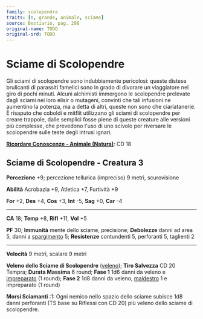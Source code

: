 ```yaml
---
family: scolopendra
traits: [n, grande, animale, sciame]
source: Bestiario, pag. 298
original-name: TODO
original-srd: TODO
---
```


# Sciame di Scolopendre

Gli sciami di scolopendre sono indubbiamente pericolosi: queste distese
brulicanti di parassiti famelici sono in grado di divorare un viaggiatore nel
giro di pochi minuti. Alcuni alchimisti immergono le scolopendre prelevate dagli
sciami nei loro elisir o mutageni, convinti che tali infusioni ne aumentino la
potenza, ma a detta di altri, queste non sono che ciarlatanerie. È risaputo che
coboldi e mitflit utilizzano gli sciami di scolopendre per creare trappole,
dalle semplici fosse piene di queste creature alle versioni più complesse, che
prevedono l'uso di uno scivolo per riversare le scolopendre sulle teste degli
intrusi ignari.

**[Ricordare Conoscenze - Animale (Natura)](/azioni/ricordare-conoscenze)**: CD
18

## Sciame di Scolopendre - Creatura 3

**Percezione** +9; percezione tellurica (impreciso) 9 metri, scurovisione

**Abilità** Acrobazia +9, Atletica +7, Furtività +9

**For** +2, **Des** +4, **Cos** +3, **Int** -5, **Sag** +0, **Car** -4

---

**CA** 18; **Temp** +8, **Rifl** +11, **Vol** +5

**PF** 30; **Immunità** mente dello sciame, precisione; **Debolezze** danni ad
area 5, danni a [spargimento](/tratti/spargimento) 5; **Resistenze** contundenti
5, perforanti 5, taglienti 2

---

**Velocità** 9 metri, scalare 9 metri

**Veleno dello Sciame di Scolopendre** ([veleno](/tratti/veleno)); **Tiro
Salvezza** CD 20 Tempra; **Durata Massima** 6 round; **Fase 1** 1d6 danni da
veleno e [impreparato](/condizioni/impreòparato) (1 round); **Fase 2** 1d8 danni
da veleno, [maldestro](/condizioni/maldestro) 1 e impreparato (1 round)

**Morsi Sciamanti** :1: Ogni nemico nello spazio dello sciame subisce 1d8 danni
perforanti (TS base su Riflessi con CD 20) più veleno dello sciame di
scolopendre.
